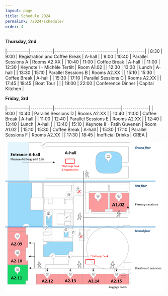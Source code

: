 ```yaml
---
layout: page
title: Schedule 2024
permalink: /2024/schedule/
order: 4
---
```



__Thursday, 2nd__

|-----------|-----------|-------------------------------|-------------|
| 8:30	    | 9:00	    | Registration and Coffee Break | A-hall |
| 9:00	    | 10:40     | Parallel Sessions A           | Rooms A2.XX |
| 10:40	    | 11:00     | Coffee Break                  | A-hall |
| 11:00	    | 12:30     | Keynote I - Michèle Tertilt	| Room A1.02 |
| 12:30	    | 13:30     | Lunch                         | A-hall |
| 13:30	    | 15:10     | Parallel Sessions B	        | Rooms A2.XX |
| 15:10	    | 15:30     | Coffee Break                  | A-hall |
| 15:30	    | 17:10     | Parallel Sessions C           | Rooms A2.XX |
| 17:45	    | 18:45     | Boat Tour                     |  |
| 19:00	    | 22:00     | Conference Dinner             | Capital Kitchen |

__Friday, 3rd__

|-----------|-----------|---------------------------------|-------------|
| 9:00	    | 10:40     |	Parallel Sessions D	          | Rooms A2.XX |
| 10:40	    | 11:00     |	Coffee Break	              | A-hall |
| 11:00	    | 12:40     |	Parallel Sessions E	          | Rooms A2.XX |
| 12:40	    | 13:40     |	Lunch	                      | A-hall |
| 13:40	    | 15:10     |	Keynote II - Fatih Guvenen	  | Room A1.02  |
| 15:10	    | 15:30     |	Coffee Break	              | A-hall |
| 15:30	    | 17:10     |	Parallel Sessions F          | Rooms A2.XX |
| 17:30	    | 18:45     |	Inofficial Drinks          | CREA |


![Where to find the rooms](/assets/2024/Signage.png)

